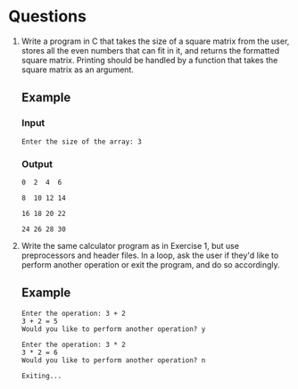 # Questions

1. Write a program in C that takes the size of a square matrix from the user, stores all the even numbers that can fit in it, and returns the formatted square matrix. Printing should be handled by a function that takes the square matrix as an argument.

    ## Example

    ### Input
    `Enter the size of the array: 3`

    ### Output
    ```
    0  2  4  6

    8  10 12 14

    16 18 20 22

    24 26 28 30
    ```
2. Write the same calculator program as in Exercise 1, but use preprocessors and header files. In a loop, ask the user if they'd like to perform another operation or exit the program, and do so accordingly.

    ## Example

    ```
    Enter the operation: 3 + 2
    3 + 2 = 5
    Would you like to perform another operation? y

    Enter the operation: 3 * 2
    3 * 2 = 6
    Would you like to perform another operation? n

    Exiting...
    ```
